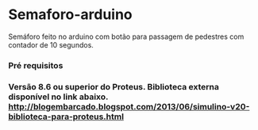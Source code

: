 # Semaforo-arduino
Semáforo feito no arduino com botão para passagem de pedestres com contador de 10 segundos.

<h3>Pré requisitos<h3>
  
Versão 8.6 ou superior do Proteus.
Biblioteca externa disponível no link abaixo.
http://blogembarcado.blogspot.com/2013/06/simulino-v20-biblioteca-para-proteus.html

